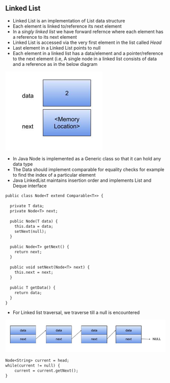## Linked List
- Linked List is an implementation of List data structure
- Each element is linked to/reference its next element
- In a *singly linked list* we have forward refernce where each element has a reference to its next element
- Linked List is accessed via the very first element in the list called *Head*
- Last element in a Linked List points to null
- Each element in a linked list has a data/element and a pointer/reference to the next element (i.e, A single node in a linked list consists of data and a reference as in the below diagram

![LinkedList](images/linkedlist.png)

- In Java Node is implemented as a Generic class so that it can hold any data type
- The Data should implement comparable for equality checks for example to find the index of a particular element
- Java LinkedList maintains insertion order and implements List and Deque interface

```
public class Node<T extend Comparable<T>> {

  private T data;
  private Node<T> next;
  
  public Node(T data) {
    this.data = data;
    setNext(null);
  }

  public Node<T> getNext() {
    return next;
  }
  
  public void setNext(Node<T> next) {
    this.next = next;
  }
  
  public T getData() {
    return data;
  }
}
```

- For Linked list traversal, we traverse till a null is encountered

![LinkedListTraversal](images/LinkedListTraversal.png)

```
Node<String> current = head;
while(current != null) {
    current = current.getNext();
}
```

